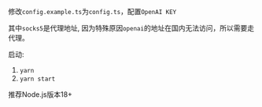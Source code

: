 修改`config.example.ts`为`config.ts`，配置`OpenAI KEY`

其中`socks5`是代理地址, 因为特殊原因`openai`的地址在国内无法访问，所以需要走代理。

启动:
1. `yarn`
2. `yarn start`

推荐Node.js版本18+
